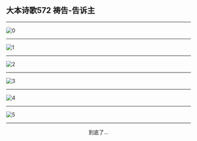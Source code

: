 
## 大本诗歌572 祷告-告诉主
        
<div id="aplayer0"></div>

---

<img alt="0" data-original="/data/d0572/0.png">

---

<img alt="1" data-original="/data/d0572/1.png">

---

<img alt="2" data-original="/data/d0572/2.png">

---

<img alt="3" data-original="/data/d0572/3.png">

---

<img alt="4" data-original="/data/d0572/4.png">

---

<img alt="5" data-original="/data/d0572/5.png">

---

<p style="text-align: center">到底了...</p>

<script src="/js/dist-view.js"></script>

<script>
MAIN.id = 'd0572';
        
const ap0 = new APlayer({
    container: document.getElementById('aplayer0'),
    volume: 1,
    loop: 'none',
    preload: 'none',
    audio: [{
        name: '大本诗歌572.mp3',
        artist: '大本诗歌',
        url: 'https://res.wx.qq.com/voice/getvoice?mediaid=MzI0NTk3MDM5M18yMjQ3NDk0Njcx',
        cover: '/favicon'
    }]
});
</script>
